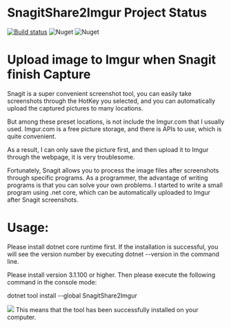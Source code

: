 # SnagitShare2Imgur Project Status
[![Build status](https://twlab.visualstudio.com/SnagitShare2Imgur/_apis/build/status/SnagitShare2Imgur-ASP.NET%20Core-CI)](https://twlab.visualstudio.com/SnagitShare2Imgur/_build/latest?definitionId=40) ![Nuget](https://img.shields.io/nuget/v/SnagitShare2Imgur)
![Nuget](https://img.shields.io/nuget/dt/SnagitShare2Imgur)

Upload image to Imgur when Snagit finish Capture  
===
Snagit is a super convenient screenshot tool, you can easily take screenshots through the HotKey you selected, and you can automatically upload the captured pictures to many locations.

But among these preset locations, is not include the Imgur.com that I usually used. Imgur.com is a free picture storage, and there is APIs to use, which is quite convenient.

As a result, I can only save the picture first, and then upload it to Imgur through the webpage, it is very troublesome.

Fortunately, Snagit allows you to process the image files after screenshots through specific programs. As a programmer, the advantage of writing programs is that you can solve your own problems. I started to write a small program using .net core, which can be automatically uploaded to Imgur after Snagit screenshots. 

Usage:
===

Please install dotnet core runtime first. If the installation is successful, you will see the version number by executing 
dotnet --version 
in the command line. 

Please install version 3.1.100 or higher. Then please execute the following command in the console mode:

dotnet tool install --global SnagitShare2Imgur

![](https://i.imgur.com/SUYlt27.png)
This means that the tool has been successfully installed on your computer.
